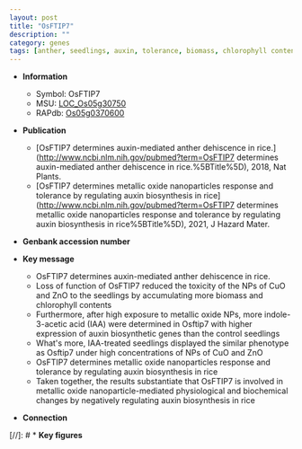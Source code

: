 ```yaml
---
layout: post
title: "OsFTIP7"
description: ""
category: genes
tags: [anther, seedlings, auxin, tolerance, biomass, chlorophyll content, auxin biosynthesis]
---
```


* **Information**  
    + Symbol: OsFTIP7  
    + MSU: [LOC_Os05g30750](http://rice.uga.edu/cgi-bin/ORF_infopage.cgi?orf=LOC_Os05g30750)  
    + RAPdb: [Os05g0370600](https://rapdb.dna.affrc.go.jp/locus/?name=Os05g0370600)  

* **Publication**  
    + [OsFTIP7 determines auxin-mediated anther dehiscence in rice.](http://www.ncbi.nlm.nih.gov/pubmed?term=OsFTIP7 determines auxin-mediated anther dehiscence in rice.%5BTitle%5D), 2018, Nat Plants.
    + [OsFTIP7 determines metallic oxide nanoparticles response and tolerance by regulating auxin biosynthesis in rice](http://www.ncbi.nlm.nih.gov/pubmed?term=OsFTIP7 determines metallic oxide nanoparticles response and tolerance by regulating auxin biosynthesis in rice%5BTitle%5D), 2021, J Hazard Mater.

* **Genbank accession number**  

* **Key message**  
    + OsFTIP7 determines auxin-mediated anther dehiscence in rice.
    + Loss of function of OsFTIP7 reduced the toxicity of the NPs of CuO and ZnO to the seedlings by accumulating more biomass and chlorophyll contents
    + Furthermore, after high exposure to metallic oxide NPs, more indole-3-acetic acid (IAA) were determined in Osftip7 with higher expression of auxin biosynthetic genes than the control seedlings
    + What's more, IAA-treated seedlings displayed the similar phenotype as Osftip7 under high concentrations of NPs of CuO and ZnO
    + OsFTIP7 determines metallic oxide nanoparticles response and tolerance by regulating auxin biosynthesis in rice
    + Taken together, the results substantiate that OsFTIP7 is involved in metallic oxide nanoparticle-mediated physiological and biochemical changes by negatively regulating auxin biosynthesis in rice

* **Connection**  

[//]: # * **Key figures**  


